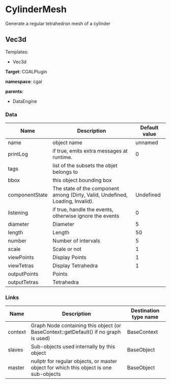 <!-- generate_doc -->
# CylinderMesh

Generate a regular tetrahedron mesh of a cylinder


## Vec3d

Templates:

- Vec3d

__Target__: CGALPlugin

__namespace__: cgal

__parents__:

- DataEngine

### Data

<table>
    <thead>
        <tr>
            <th>Name</th>
            <th>Description</th>
            <th>Default value</th>
        </tr>
    </thead>
    <tbody>
	<tr>
		<td>name</td>
		<td>
object name
		</td>
		<td>unnamed</td>
	</tr>
	<tr>
		<td>printLog</td>
		<td>
if true, emits extra messages at runtime.
		</td>
		<td>0</td>
	</tr>
	<tr>
		<td>tags</td>
		<td>
list of the subsets the objet belongs to
		</td>
		<td></td>
	</tr>
	<tr>
		<td>bbox</td>
		<td>
this object bounding box
		</td>
		<td></td>
	</tr>
	<tr>
		<td>componentState</td>
		<td>
The state of the component among (Dirty, Valid, Undefined, Loading, Invalid).
		</td>
		<td>Undefined</td>
	</tr>
	<tr>
		<td>listening</td>
		<td>
if true, handle the events, otherwise ignore the events
		</td>
		<td>0</td>
	</tr>
	<tr>
		<td>diameter</td>
		<td>
Diameter
		</td>
		<td>5</td>
	</tr>
	<tr>
		<td>length</td>
		<td>
Length
		</td>
		<td>50</td>
	</tr>
	<tr>
		<td>number</td>
		<td>
Number of intervals
		</td>
		<td>5</td>
	</tr>
	<tr>
		<td>scale</td>
		<td>
Scale or not
		</td>
		<td>1</td>
	</tr>
	<tr>
		<td>viewPoints</td>
		<td>
Display Points
		</td>
		<td>1</td>
	</tr>
	<tr>
		<td>viewTetras</td>
		<td>
Display Tetrahedra
		</td>
		<td>1</td>
	</tr>
	<tr>
		<td>outputPoints</td>
		<td>
Points
		</td>
		<td></td>
	</tr>
	<tr>
		<td>outputTetras</td>
		<td>
Tetrahedra
		</td>
		<td></td>
	</tr>

</tbody>
</table>

### Links


| Name | Description | Destination type name |
| ---- | ----------- | --------------------- |
|context|Graph Node containing this object (or BaseContext::getDefault() if no graph is used)|BaseContext|
|slaves|Sub-objects used internally by this object|BaseObject|
|master|nullptr for regular objects, or master object for which this object is one sub-objects|BaseObject|

